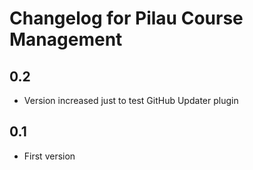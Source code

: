 # Changelog for Pilau Course Management

## 0.2
* Version increased just to test GitHub Updater plugin

## 0.1
* First version
